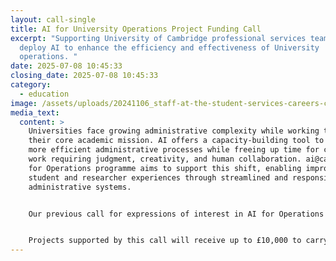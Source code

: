 ```yaml
---
layout: call-single
title: AI for University Operations Project Funding Call
excerpt: "Supporting University of Cambridge professional services teams to
  deploy AI to enhance the efficiency and effectiveness of University
  operations. "
date: 2025-07-08 10:45:33
closing_date: 2025-07-08 10:45:33
category:
  - education
image: /assets/uploads/20241106_staff-at-the-student-services-careers-centre_0175.jpg
media_text:
  content: >
    Universities face growing administrative complexity while working to support
    their core academic mission. AI offers a capacity-building tool to support
    more efficient administrative processes while freeing up time for complex
    work requiring judgment, creativity, and human collaboration. ai@cam’s AI
    for Operations programme aims to support this shift, enabling improved
    student and researcher experiences through streamlined and responsive
    administrative systems.


    Our previous call for expressions of interest in AI for Operations showed there is huge interest from professional services staff in experimenting with AI across diverse applications - from communications teams using AI for content generation to finance departments exploring contract analysis. Many staff want to upskill in this area, but lack the resources to identify and implement AI tools that could benefit their work. In response, ai@cam is launching the AI for Operations project funding call. This initiative will provide funding and technical support for administrative teams ready to deploy AI solutions that address real operational challenges.


    Projects supported by this call will receive up to £10,000 to carry out 6 month project sprints, during which time teams will have access to technical support via an AI Clinic, and community engagement activities to develop shared case studies and best practices. Showcase events will share project outcomes with the wider community.
---
```


